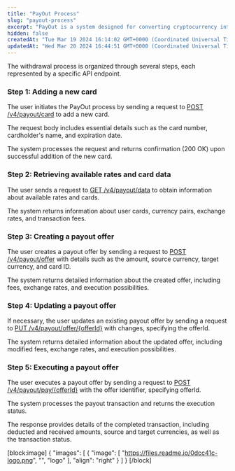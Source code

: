 ```yaml
---
title: "PayOut Process"
slug: "payout-process"
excerpt: "PayOut is a system designed for converting cryptocurrency into fiat currency and transferring it to a bank card."
hidden: false
createdAt: "Tue Mar 19 2024 16:14:02 GMT+0000 (Coordinated Universal Time)"
updatedAt: "Wed Mar 20 2024 16:44:51 GMT+0000 (Coordinated Universal Time)"
---
```

The withdrawal process is organized through several steps, each represented by a specific API endpoint.

### Step 1: Adding a new card

The user initiates the PayOut process by sending a request to [POST /v4/payout/card](https://vault-bxou.readme.io/reference/add-card-payout) to add a new card.

The request body includes essential details such as the card number, cardholder's name, and expiration date.

The system processes the request and returns confirmation (200 OK) upon successful addition of the new card.

### Step 2: Retrieving available rates and card data

The user sends a request to [GET /v4/payout/data](https://vault-bxou.readme.io/reference/get-available-rates-and-cards-payout) to obtain information about available rates and cards.

The system returns information about user cards, currency pairs, exchange rates, and transaction fees.

### Step 3: Creating a payout offer

The user creates a payout offer by sending a request to [POST /v4/payout/offer](https://vault-bxou.readme.io/reference/create-payout-offer) with details such as the amount, source currency, target currency, and card ID.

The system returns detailed information about the created offer, including fees, exchange rates, and execution possibilities.

### Step 4: Updating a payout offer

If necessary, the user updates an existing payout offer by sending a request to [PUT /v4/payout/offer/{offerId}](https://vault-bxou.readme.io/reference/update-payout-offer) with changes, specifying the offerId.

The system returns detailed information about the updated offer, including modified fees, exchange rates, and execution possibilities.

### Step 5: Executing a payout offer

The user executes a payout offer by sending a request to [POST /v4/payout/pay/{offerId}](https://vault-bxou.readme.io/reference/execute-payout-offer) with the offer identifier, specifying offerId.

The system processes the payout transaction and returns the execution status.

The response provides details of the completed transaction, including deducted and received amounts, source and target currencies, as well as the transaction status.

[block:image]
{
  "images": [
    {
      "image": [
        "https://files.readme.io/0dcc41c-logo.png",
        "",
        "logo"
      ],
      "align": "right"
    }
  ]
}
[/block]
